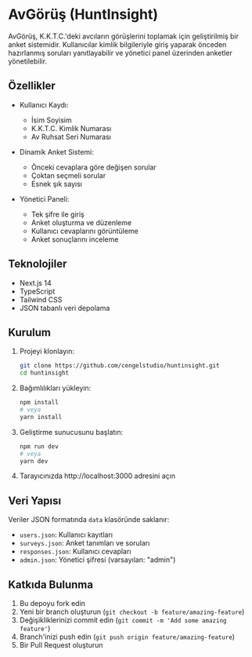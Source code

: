 # AvGörüş (HuntInsight)

AvGörüş, K.K.T.C.'deki avcıların görüşlerini toplamak için geliştirilmiş bir anket sistemidir. Kullanıcılar kimlik bilgileriyle giriş yaparak önceden hazırlanmış soruları yanıtlayabilir ve yönetici panel üzerinden anketler yönetilebilir.

## Özellikler

- Kullanıcı Kaydı:
  - İsim Soyisim
  - K.K.T.C. Kimlik Numarası
  - Av Ruhsat Seri Numarası

- Dinamik Anket Sistemi:
  - Önceki cevaplara göre değişen sorular
  - Çoktan seçmeli sorular
  - Esnek şık sayısı

- Yönetici Paneli:
  - Tek şifre ile giriş
  - Anket oluşturma ve düzenleme
  - Kullanıcı cevaplarını görüntüleme
  - Anket sonuçlarını inceleme

## Teknolojiler

- Next.js 14
- TypeScript
- Tailwind CSS
- JSON tabanlı veri depolama

## Kurulum

1. Projeyi klonlayın:
   ```bash
   git clone https://github.com/cengelstudio/huntinsight.git
   cd huntinsight
   ```

2. Bağımlılıkları yükleyin:
   ```bash
   npm install
   # veya
   yarn install
   ```

3. Geliştirme sunucusunu başlatın:
   ```bash
   npm run dev
   # veya
   yarn dev
   ```

4. Tarayıcınızda http://localhost:3000 adresini açın

## Veri Yapısı

Veriler JSON formatında `data` klasöründe saklanır:

- `users.json`: Kullanıcı kayıtları
- `surveys.json`: Anket tanımları ve soruları
- `responses.json`: Kullanıcı cevapları
- `admin.json`: Yönetici şifresi (varsayılan: "admin")

## Katkıda Bulunma

1. Bu depoyu fork edin
2. Yeni bir branch oluşturun (`git checkout -b feature/amazing-feature`)
3. Değişikliklerinizi commit edin (`git commit -m 'Add some amazing feature'`)
4. Branch'inizi push edin (`git push origin feature/amazing-feature`)
5. Bir Pull Request oluşturun
